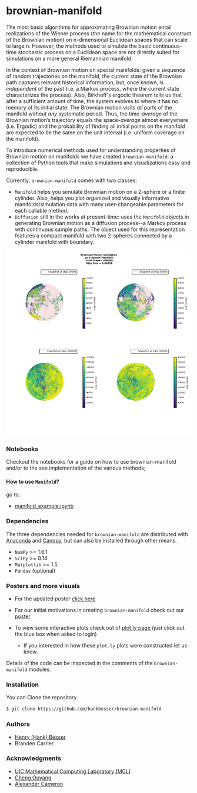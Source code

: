 
# brownian-manifold

The most basic algorithms for approximating Brownian motion entail realizations of the Wiener process (the name for the mathematical construct of the Brownian motion) on n-dimensional Euclidean spaces that can scale to large n. However, the methods used to simulate the basic continuous-time stochastic process on a Euclidean space are not directly suited for simulations on a more general Riemannian manifold.

In the context of Brownian motion on special manifolds: given a sequence of random trajectories on the manifold, the current state of the Brownian path captures relevant historical information, but, once known, is *independent* of the past (i.e. a Markov process, where the current state characterizes the process). Also, Birkhoff's ergodic theorem tells us that after a sufficient amount of time, the system evolves to where it has no memory of its initial state. The Brownian motion visits *all* parts of the manifold *without any* systematic period.  Thus, the time-*average* of the Brownian motion’s trajectory equals the space-*average* almost everywhere (i.e. Ergodic) and the probability of finding all initial points on the manifold are expected to be the same on the unit interval (i.e. uniform coverage on the manifold).

To introduce numerical methods used for understanding properties of Brownian motion on manifolds we have created ```brownian-manifold```: a collection of Python tools that make simulations and visualizations easy and reproducible.

Currently, ```brownian-manifold``` comes with two classes:
- ```Manifold``` helps you simulate Brownian motion on a 2-sphere or a finite cylinder. Also, helps you plot organized and visually informative manifolds/simulation data with many user-changeable parameters for each callable method.  
- ```Diffusion``` still in the works at present-time: uses the ```Manifold``` objects in generating Brownian motion as a diffusion process--a Markov process with continuous sample paths. The object used for this representation features a compact manifold with two 2-spheres connected by a cylinder manifold with boundary.

![](https://github.com/hankbesser/brownian-manifold/blob/master/poster_and_figures/2_sphere_400000.png)

### Notebooks

Checkout the notebooks for a guide on how to use brownian-manifold and/or to the see implementation of the various methods;

#### How to use ```Manifold```?

go to:
- [manifold_example.ipynb](https://github.com/hankbesser/brownian-manifold/blob/master/notebook_examples/manifold_example.ipynb)

### Dependencies

The three dependencies needed for ```brownian-manifold``` are distributed with [Anaconda](https://www.continuum.io/downloads) and [Canopy](https://www.enthought.com/products/canopy/), but can also be installed through other means.
- ```NumPy``` >= 1.6.1
- ```SciPy``` >= 0.14
- ```Matplotlib``` >= 1.5
- ```Pandas``` (optional)

### Posters and more visuals

* For the updated poster [click here](https://github.com/hankbesser/brownian-manifold/blob/master/poster_and_figures/new_poster_hank.pdf)

* For our initial motivations in creating ```brownian-manifold``` check out our [poster](http://mcl.math.uic.edu/wp-content/uploads/2016/08/F16-BMM-poster.pdf)   

* To view some interactive plots check out of [plot.ly page](https://plot.ly/~besser2/) (just click out the blue box when asked to login)
  - If you interested in how these ```plot.ly```  plots were constructed let us know.  

Details of the code can be inspected in the comments of the ```brownian-manifold``` modules.

### Installation

You can Clone the repository.

```bash
$ git clone https://github.com/hankbesser/brownian-manifold
```

### Authors

* [Henry (Hank) Besser](https://github.com/hankbesser)
* Branden Carrier


### Acknowledgments
* [UIC Mathematical Computing Laboratory (MCL)](http://mcl.math.uic.edu/fall-2016-projects/)
* [Cheng Ouyang](http://homepages.math.uic.edu/~couyang/)
* [Alexander Cameron](http://homepages.math.uic.edu/~acamer4/teaching.html)
